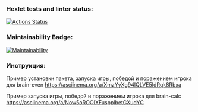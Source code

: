 ### Hexlet tests and linter status:
[![Actions Status](https://github.com/minoko86/python-project-49/workflows/hexlet-check/badge.svg)](https://github.com/minoko86/python-project-49/actions)
### Maintainability Badge:
[![Maintainability](https://api.codeclimate.com/v1/badges/7e6161e23cf9cd388603/maintainability)](https://codeclimate.com/github/minoko86/python-project-49/maintainability)

### Инструкция:
Пример установки пакета, запуска игры, победой и поражением игрока для brain-even
https://asciinema.org/a/XmzYyXg94IQLVE5IdRqk8Rbxa

Пример запуска игры, победой и поражением игрока для brain-calc
https://asciinema.org/a/Now5oROOIXFuspplbetGXudYC
